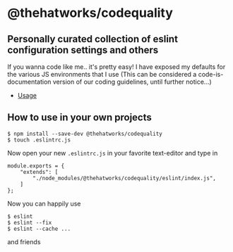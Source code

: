 # @thehatworks/codequality

## Personally curated collection of eslint configuration settings and others

If you wanna code like me.. it's pretty easy! I have exposed my defaults for the various JS environments that I use
(This can be considered a code-is-documentation version of our coding guidelines, until further notice...)


* [Usage](#how-to-use-in-your-own-projects)

## How to use in your own projects

    $ npm install --save-dev @thehatworks/codequality
    $ touch .eslintrc.js

Now open your new `.eslintrc.js` in your favorite text-editor and type in

    module.exports = {
        "extends": [
            "./node_modules/@thehatworks/codequality/eslint/index.js",
        ]
    };

Now you can happily use

    $ eslint
    $ eslint --fix
    $ eslint --cache ...

and friends